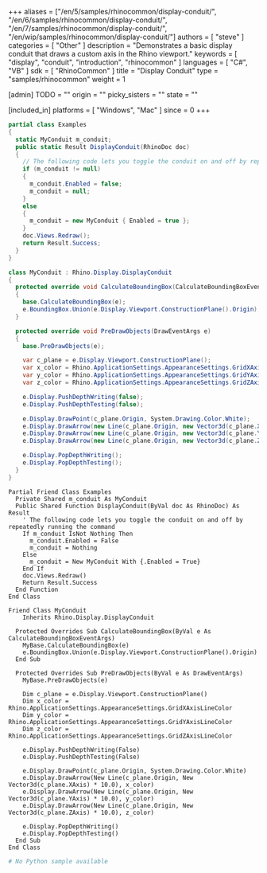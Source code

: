 +++
aliases = ["/en/5/samples/rhinocommon/display-conduit/", "/en/6/samples/rhinocommon/display-conduit/", "/en/7/samples/rhinocommon/display-conduit/", "/en/wip/samples/rhinocommon/display-conduit/"]
authors = [ "steve" ]
categories = [ "Other" ]
description = "Demonstrates a basic display conduit that draws a custom axis in the Rhino viewport."
keywords = [ "display", "conduit", "introduction", "rhinocommon" ]
languages = [ "C#", "VB" ]
sdk = [ "RhinoCommon" ]
title = "Display Conduit"
type = "samples/rhinocommon"
weight = 1

[admin]
TODO = ""
origin = ""
picky_sisters = ""
state = ""

[included_in]
platforms = [ "Windows", "Mac" ]
since = 0
+++

<div class="codetab-content" id="cs">

```cs
partial class Examples
{
  static MyConduit m_conduit;
  public static Result DisplayConduit(RhinoDoc doc)
  {
    // The following code lets you toggle the conduit on and off by repeatedly running the command
    if (m_conduit != null)
    {
      m_conduit.Enabled = false;
      m_conduit = null;
    }
    else
    {
      m_conduit = new MyConduit { Enabled = true };
    }
    doc.Views.Redraw();
    return Result.Success;
  }
}

class MyConduit : Rhino.Display.DisplayConduit
{
  protected override void CalculateBoundingBox(CalculateBoundingBoxEventArgs e)
  {
    base.CalculateBoundingBox(e);
    e.BoundingBox.Union(e.Display.Viewport.ConstructionPlane().Origin);
  }

  protected override void PreDrawObjects(DrawEventArgs e)
  {
    base.PreDrawObjects(e);

    var c_plane = e.Display.Viewport.ConstructionPlane();
    var x_color = Rhino.ApplicationSettings.AppearanceSettings.GridXAxisLineColor;
    var y_color = Rhino.ApplicationSettings.AppearanceSettings.GridYAxisLineColor;
    var z_color = Rhino.ApplicationSettings.AppearanceSettings.GridZAxisLineColor;

    e.Display.PushDepthWriting(false);
    e.Display.PushDepthTesting(false);

    e.Display.DrawPoint(c_plane.Origin, System.Drawing.Color.White);
    e.Display.DrawArrow(new Line(c_plane.Origin, new Vector3d(c_plane.XAxis) * 10.0), x_color);
    e.Display.DrawArrow(new Line(c_plane.Origin, new Vector3d(c_plane.YAxis) * 10.0), y_color);
    e.Display.DrawArrow(new Line(c_plane.Origin, new Vector3d(c_plane.ZAxis) * 10.0), z_color);

    e.Display.PopDepthWriting();
    e.Display.PopDepthTesting();
  }
}
```

</div>


<div class="codetab-content" id="vb">

```vbnet
Partial Friend Class Examples
  Private Shared m_conduit As MyConduit
  Public Shared Function DisplayConduit(ByVal doc As RhinoDoc) As Result
	' The following code lets you toggle the conduit on and off by repeatedly running the command
	If m_conduit IsNot Nothing Then
	  m_conduit.Enabled = False
	  m_conduit = Nothing
	Else
	  m_conduit = New MyConduit With {.Enabled = True}
	End If
	doc.Views.Redraw()
	Return Result.Success
  End Function
End Class

Friend Class MyConduit
	Inherits Rhino.Display.DisplayConduit

  Protected Overrides Sub CalculateBoundingBox(ByVal e As CalculateBoundingBoxEventArgs)
	MyBase.CalculateBoundingBox(e)
	e.BoundingBox.Union(e.Display.Viewport.ConstructionPlane().Origin)
  End Sub

  Protected Overrides Sub PreDrawObjects(ByVal e As DrawEventArgs)
	MyBase.PreDrawObjects(e)

	Dim c_plane = e.Display.Viewport.ConstructionPlane()
	Dim x_color = Rhino.ApplicationSettings.AppearanceSettings.GridXAxisLineColor
	Dim y_color = Rhino.ApplicationSettings.AppearanceSettings.GridYAxisLineColor
	Dim z_color = Rhino.ApplicationSettings.AppearanceSettings.GridZAxisLineColor

	e.Display.PushDepthWriting(False)
	e.Display.PushDepthTesting(False)

	e.Display.DrawPoint(c_plane.Origin, System.Drawing.Color.White)
	e.Display.DrawArrow(New Line(c_plane.Origin, New Vector3d(c_plane.XAxis) * 10.0), x_color)
	e.Display.DrawArrow(New Line(c_plane.Origin, New Vector3d(c_plane.YAxis) * 10.0), y_color)
	e.Display.DrawArrow(New Line(c_plane.Origin, New Vector3d(c_plane.ZAxis) * 10.0), z_color)

	e.Display.PopDepthWriting()
	e.Display.PopDepthTesting()
  End Sub
End Class
```

</div>


<div class="codetab-content" id="py">

```python
# No Python sample available
```

</div>
